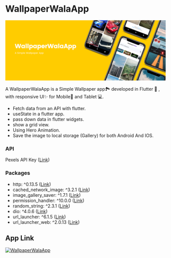 # WallpaperWalaApp
![Banner](https://raw.githubusercontent.com/DipHire/WallpaperWalaApp/master/Banner.png?token=GHSAT0AAAAAABVZ5UFXGVLVMEM7KSNIWQUGYXRKEJQ)

A WallpaperWalaApp is a Simple Wallpaper app🏞️ developed in Flutter 💙 , with responsive UI✨ for Mobile📱 and Tablet 💻.

- Fetch data from an API with flutter.
- useState in a flutter app.
- pass down data in flutter widgets.
- show a grid view.
- Using Hero Animation.
- Save the image to local storage (Gallery) for both Android And IOS.

### API

Pexels API Key ([Link](https://www.pexels.com/api "Link"))

### Packages
- http: ^0.13.5 ([Link](https://pub.dev/packages/http "Link"))
- cached_network_image: ^3.2.1 ([Link](https://pub.dev/packages/cached_network_image "Link"))
-  image_gallery_saver: ^1.7.1 ([Link](https://pub.dev/packages/image_gallery_saver "Link"))
-  permission_handler: ^10.0.0 ([Link](https://pub.dev/packages/permission_handler "Link"))
-  random_string: ^2.3.1 ([Link](https://pub.dev/packages/random_string "Link"))
-  dio: ^4.0.6 ([Link](https://pub.dev/packages/dio "Link"))
-  url_launcher: ^6.1.5 ([Link](https://pub.dev/packages/url_launcher "Link"))
-  url_launcher_web: ^2.0.13 ([Link](https://pub.dev/packages/url_launcher_web "Link"))


## App Link
[![WallpaperWalaApp](https://img.shields.io/badge/Link-WallpaperApp-informational?style=flat&logo=Android&color=ffcc00)](https://drive.google.com/file/d/1Kj1G20F6byO1n8EOpAgu5sVorDyurjx6/view?usp=sharing)
